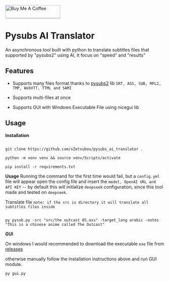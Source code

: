 
<a  href="https://www.buymeacoffee.com/mrbanderx3"  target="_blank"><img  src="https://www.buymeacoffee.com/assets/img/custom_images/orange_img.png"  alt="Buy Me A Coffee"  style="height: 41px !important;width: 174px !important;box-shadow: 0px 3px 2px 0px rgba(190, 190, 190, 0.5) !important;-webkit-box-shadow: 0px 3px 2px 0px rgba(190, 190, 190, 0.5) !important;" ></a>


# Pysubs AI Translator


An asynchronous tool built with python to translate subtitles files that supported by "pysubs2" using AI, It focus on "speed" and "results"


## Features

- Supports many files format thanks to [pysubs2](https://pysubs2.readthedocs.io/en/latest/supported-formats.html) lib `SRT, ASS, SUB, MPL2, TMP, WebVTT, TTML and SAMI`

- Supports multi-files at once

- Supports GUI with Windows Executable File using nicegui lib


## Usage

**Installation**

```shell

git clone https://github.com/xZetsubou/pysubs_ai_translator .

python -m venv venv && source venv/Scripts/activate

pip install -r requirements.txt

```


**Usage**
Running the command for the first time would fail, but a `config.yml` file will appear open the config file and insert the `model, OpenAI URL and API KEY` -- by default this will initialize `deepseek` configuration, since this tool made and tested  on `deepseek`.

Translate file `note: if the src is directory it will translate all subtitles files inside`

```shell

py pysub.py -src "src/the outcast 05.ass" -target_lang arabic -notes "This is a chinese anime called The Outcast"

```


**GUI**

On windows I would recommended to download the executable `exe` file from [releases](https://github.com/xZetsubou/pysubs_ai_translator/releases)

otherwise manually follow the installation instructions above and run GUI module.

```shell
py gui.py
```

